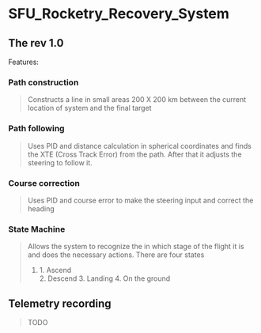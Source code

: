 ﻿# SFU_Rocketry_Recovery_System
## The rev 1.0  
Features: 
### Path construction 
> Constructs a line in small areas 200 X 200 km between the current location of system and the final target  
### Path following 
> Uses PID and distance calculation in spherical coordinates and finds the XTE (Cross Track Error) from the path. After that it adjusts the steering to follow it. 
### Course correction 
> Uses PID and course error to make the steering input and correct the heading 
### State Machine 
> Allows the system to recognize the in which stage of the flight it is and does the necessary actions.
> There are four states <ol>  <li>1. Ascend </li> 2. Descend 3. Landing  4. On the ground
## Telemetry recording 
> TODO 
